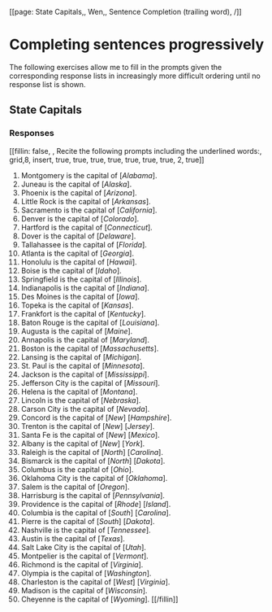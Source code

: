 [[page: State Capitals,, Wen,, Sentence Completion (trailing word), /]]

# Completing sentences progressively
The following exercises allow me to fill in the prompts given the corresponding response lists in increasingly more difficult ordering until no response list is shown.
## State Capitals
### Responses
[[fillin: false, , Recite the following prompts including the underlined words:, grid,8, insert, true, true, true, true, true, true, true, 2, true]]
1. Montgomery is the capital of [_Alabama_].
1. Juneau is the capital of [_Alaska_].
1. Phoenix is the capital of [_Arizona_].
1. Little Rock is the capital of [_Arkansas_].
1. Sacramento is the capital of [_California_].
1. Denver is the capital of [_Colorado_].
1. Hartford is the capital of [_Connecticut_].
1. Dover is the capital of [_Delaware_].
1. Tallahassee is the capital of [_Florida_].
1. Atlanta is the capital of [_Georgia_].
1. Honolulu is the capital of [_Hawaii_].
1. Boise is the capital of [_Idaho_].
1. Springfield is the capital of [_Illinois_].
1. Indianapolis is the capital of [_Indiana_].
1. Des Moines is the capital of [_Iowa_].
1. Topeka is the capital of [_Kansas_].
1. Frankfort is the capital of [_Kentucky_].
1. Baton Rouge is the capital of [_Louisiana_].
1. Augusta is the capital of [_Maine_].
1. Annapolis is the capital of [_Maryland_].
1. Boston is the capital of [_Massachusetts_].
1. Lansing is the capital of [_Michigan_].
1. St. Paul is the capital of [_Minnesota_].
1. Jackson is the capital of [_Mississippi_].
1. Jefferson City is the capital of [_Missouri_].
1. Helena is the capital of [_Montana_].
1. Lincoln is the capital of [_Nebraska_].
1. Carson City is the capital of [_Nevada_].
1. Concord is the capital of [_New_] [_Hampshire_].
1. Trenton is the capital of [_New_] [_Jersey_].
1. Santa Fe is the capital of [_New_] [_Mexico_].
1. Albany is the capital of [_New_] [_York_].
1. Raleigh is the capital of [_North_] [_Carolina_].
1. Bismarck is the capital of [_North_] [_Dakota_].
1. Columbus is the capital of [_Ohio_].
1. Oklahoma City is the capital of [_Oklahoma_].
1. Salem is the capital of [_Oregon_].
1. Harrisburg is the capital of [_Pennsylvania_].
1. Providence is the capital of [_Rhode_] [_Island_].
1. Columbia is the capital of [_South_] [_Carolina_].
1. Pierre is the capital of [_South_] [_Dakota_].
1. Nashville is the capital of [_Tennessee_].
1. Austin is the capital of [_Texas_].
1. Salt Lake City is the capital of [_Utah_].
1. Montpelier is the capital of [_Vermont_].
1. Richmond is the capital of [_Virginia_].
1. Olympia is the capital of [_Washington_].
1. Charleston is the capital of [_West_] [_Virginia_].
1. Madison is the capital of [_Wisconsin_].
1. Cheyenne is the capital of [_Wyoming_].
[[/fillin]]

